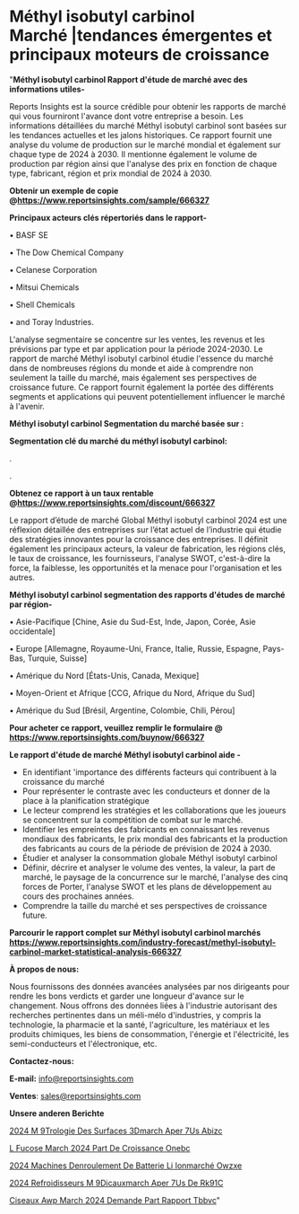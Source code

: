 # Méthyl isobutyl carbinol Marché |tendances émergentes et principaux moteurs de croissance

"<strong>Méthyl isobutyl carbinol Rapport d'étude de marché avec des informations utiles-</strong>

Reports Insights est la source crédible pour obtenir les rapports de marché qui vous fourniront l'avance dont votre entreprise a besoin. Les informations détaillées du marché Méthyl isobutyl carbinol sont basées sur les tendances actuelles et les jalons historiques. Ce rapport fournit une analyse du volume de production sur le marché mondial et également sur chaque type de 2024 à 2030. Il mentionne également le volume de production par région ainsi que l'analyse des prix en fonction de chaque type, fabricant, région et prix mondial de 2024 à 2030.

<strong><b>Obtenir un exemple de copie @</b></strong><a href=https://www.reportsinsights.com/sample/666327><strong><b>https://www.reportsinsights.com/sample/666327</b></strong></a>

<b>Principaux acteurs clés répertoriés dans le rapport-</b>

<b> </b>• BASF SE

• The Dow Chemical Company

• Celanese Corporation

• Mitsui Chemicals

• Shell Chemicals

• and Toray Industries.

L'analyse segmentaire se concentre sur les ventes, les revenus et les prévisions par type et par application pour la période 2024-2030. Le rapport de marché Méthyl isobutyl carbinol étudie l'essence du marché dans de nombreuses régions du monde et aide à comprendre non seulement la taille du marché, mais également ses perspectives de croissance future. Ce rapport fournit également la portée des différents segments et applications qui peuvent potentiellement influencer le marché à l'avenir.

<strong>Méthyl isobutyl carbinol Segmentation du marché basée sur :</strong>

<strong> Segmentation clé du marché du méthyl isobutyl carbinol: </strong>

.

.

<strong><b>Obtenez ce rapport à un taux rentable @</b></strong><a href=https://www.reportsinsights.com/discount/666327><strong><b>https://www.reportsinsights.com/discount/666327</b></strong></a>

Le rapport d’étude de marché Global Méthyl isobutyl carbinol 2024 est une réflexion détaillée des entreprises sur l’état actuel de l’industrie qui étudie des stratégies innovantes pour la croissance des entreprises. Il définit également les principaux acteurs, la valeur de fabrication, les régions clés, le taux de croissance, les fournisseurs, l'analyse SWOT, c'est-à-dire la force, la faiblesse, les opportunités et la menace pour l'organisation et les autres.

<strong>Méthyl isobutyl carbinol segmentation des rapports d'études de marché par région-</strong>

• Asie-Pacifique [Chine, Asie du Sud-Est, Inde, Japon, Corée, Asie occidentale]

• Europe [Allemagne, Royaume-Uni, France, Italie, Russie, Espagne, Pays-Bas, Turquie, Suisse]

• Amérique du Nord [États-Unis, Canada, Mexique]

• Moyen-Orient et Afrique [CCG, Afrique du Nord, Afrique du Sud]

• Amérique du Sud [Brésil, Argentine, Colombie, Chili, Pérou]

<strong>Pour acheter ce rapport, veuillez remplir le formulaire @   <a href=https://www.reportsinsights.com/buynow/666327>https://www.reportsinsights.com/buynow/666327</a></strong>

<strong>Le rapport d'étude de marché Méthyl isobutyl carbinol aide -</strong>
<ul>
  <li>En identifiant 'importance des différents facteurs qui contribuent à la croissance du marché</li>
  <li>Pour représenter le contraste avec les conducteurs et donner de la place à la planification stratégique</li>
  <li>Le lecteur comprend les stratégies et les collaborations que les joueurs se concentrent sur la compétition de combat sur le marché.</li>
  <li>Identifier les empreintes des fabricants en connaissant les revenus mondiaux des fabricants, le prix mondial des fabricants et la production des fabricants au cours de la période de prévision de 2024 à 2030.</li>
  <li>Étudier et analyser la consommation globale Méthyl isobutyl carbinol</li>
  <li>Définir, décrire et analyser le volume des ventes, la valeur, la part de marché, le paysage de la concurrence sur le marché, l'analyse des cinq forces de Porter, l'analyse SWOT et les plans de développement au cours des prochaines années.</li>
  <li>Comprendre la taille du marché et ses perspectives de croissance future.</li>
</ul>

<strong>Parcourir le rapport complet sur Méthyl isobutyl carbinol marchés <a href=https://www.reportsinsights.com/industry-forecast/methyl-isobutyl-carbinol-market-statistical-analysis-666327>https://www.reportsinsights.com/industry-forecast/methyl-isobutyl-carbinol-market-statistical-analysis-666327</a></strong>

<strong>À propos de nous:</strong>

Nous fournissons des données avancées analysées par nos dirigeants pour rendre les bons verdicts et garder une longueur d'avance sur le changement. Nous offrons des données liées à l'industrie autorisant des recherches pertinentes dans un méli-mélo d'industries, y compris la technologie, la pharmacie et la santé, l'agriculture, les matériaux et les produits chimiques, les biens de consommation, l'énergie et l'électricité, les semi-conducteurs et l'électronique, etc.

<strong>Contactez-nous:</strong>

<strong>E-mail:</strong> <a href=mailto:info@reportsinsights.com>info@reportsinsights.com</a>

<strong>Ventes</strong>: <a href=mailto:sales@reportsinsights.com>sales@reportsinsights.com</a>

<strong>Unsere anderen Berichte</strong>

<a href=https://www.linkedin.com/pulse/2024-m%C3%A9trologie-des-surfaces-3dmarch%C3%A9-aper%C3%A7us-abizc/>2024 M 9Trologie Des Surfaces 3Dmarch Aper 7Us Abizc</a>

<a href=https://www.linkedin.com/pulse/l-fucose-march%C3%A9-2024-part-de-croissance-onebc/>L Fucose March 2024 Part De Croissance Onebc</a>

<a href=https://www.linkedin.com/pulse/2024-machines-denroulement-de-batterie-li-ionmarché-owzxe/>2024 Machines Denroulement De Batterie Li Ionmarché Owzxe</a>

<a href=https://www.linkedin.com/pulse/2024-refroidisseurs-m%C3%A9dicauxmarch%C3%A9-aper%C3%A7us-de-rk91c/>2024 Refroidisseurs M 9Dicauxmarch Aper 7Us De Rk91C</a>

<a href=https://www.linkedin.com/pulse/ciseaux-awp-march%C3%A9-2024-demande-part-rapport-tbbvc/>Ciseaux Awp March 2024 Demande Part Rapport Tbbvc</a>"
